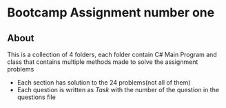 # Bootcamp Assignment number one
## About
  This is a collection of 4 folders, each folder
  contain C# Main Program and class that contains
  multiple methods made to solve the assignment problems
  * Each section has solution to the 24 problems(not all of them) 
  * Each question is written as _Task_ with the number of the question
    in the questions file